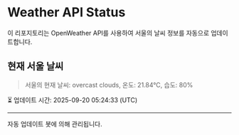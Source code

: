 
# Weather API Status

이 리포지토리는 OpenWeather API를 사용하여 서울의 날씨 정보를 자동으로 업데이트합니다.

## 현재 서울 날씨
> 서울의 현재 날씨: overcast clouds, 온도: 21.84°C, 습도: 80%

⏳ 업데이트 시간: 2025-09-20 05:24:33 (UTC)

---
자동 업데이트 봇에 의해 관리됩니다.
